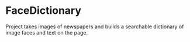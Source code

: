 # FaceDictionary
Project takes images of newspapers and builds a searchable dictionary of image faces and text on the page.
